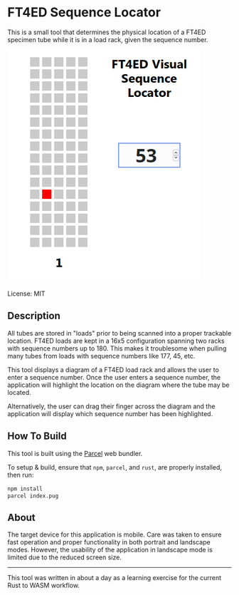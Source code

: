 # FT4ED Sequence Locator

This is a small tool that determines the physical location of a FT4ED specimen tube while it is in a load rack, given the sequence number.

![screenshot](screenshot.png)

License: MIT

## Description

All tubes are stored in "loads" prior to being scanned into a proper trackable location.
FT4ED loads are kept in a 16x5 configuration spanning two racks with sequence numbers up to 180.
This makes it troublesome when pulling many tubes from loads with sequence numbers like 177, 45, etc.

This tool displays a diagram of a FT4ED load rack and allows the user to enter a sequence number.
Once the user enters a sequence number, the application will highlight the location on the diagram where the tube may be located.

Alternatively, the user can drag their finger across the diagram and the application will display which sequence number has been highlighted.

## How To Build

This tool is built using the [Parcel](https://parceljs.org/) web bundler.

To setup & build, ensure that `npm`, `parcel`, and `rust`, are properly installed, then run:

```
npm install
parcel index.pug
```

## About

The target device for this application is mobile.
Care was taken to ensure fast operation and proper functionality in both portrait and landscape modes.
However, the usability of the application in landscape mode is limited due to the reduced screen size.

---

This tool was written in about a day as a learning exercise for the current Rust to WASM workflow.

